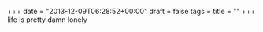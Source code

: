 +++
date = "2013-12-09T06:28:52+00:00"
draft = false
tags = 
title = ""
+++
life is pretty damn lonely